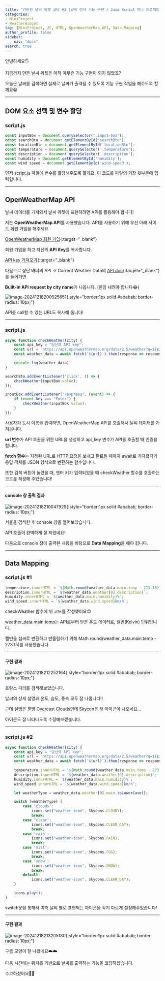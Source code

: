 ```yaml
---
title: "간단한 날씨 위젯 코딩 #3 [날씨 검색 기능 구현 / Java Script 미니 프로젝트]"
categories:
- MiniProject
- WeatherWidget
tag: [MiniProject, JS, HTML, OpenWeatherMap_API, Data_Mapping]
author_profile: false
sidebar:
    nav: "docs"
search: true
---
```

안녕하세요🖐️

지금까지 만든 날씨 위젯은 아직 아무런 기능 구현이 되지 않았죠?

오늘은 날씨를 검색하면 실제로 날씨가 출력될 수 있도록 기능 구현 작업을 해주도록 할께요😁

***

## DOM 요소 선택 및 변수 할당

### script.js

```js
const inputBox = document.querySelector(".input-box");
const searchBtn = document.getElementById('searchBtn');
const locationBtn = document.getElementById('locationBtn');
const temperature = document.querySelector('.temperature');
const description = document.querySelector('.description');
const humidity = document.getElementById('humidity');
const wind_speed = document.getElementById('wind-speed');
```

먼저 script.js 파일에 변수를 할당해주도록 할게요. 이 코드를 파일의 가장 윗부분에 입력합니다.

***

## OpenWeatherMap API

날씨 데이터를 가져와서 날씨 위젯에 표현하려면 API를 활용해야 합니다!

저는 **OpenWeatherMap API**를 사용했습니다. API를 사용하기 위해 우선 아래 사이트 회원 가입을 해주세요

[OpenWeatherMap 회원 가입](https://openweathermap.org/){:target="_blank"}

회원 가입을 하고 자신의 **API Key**를 복사합니다.

[API key 가져오기](https://home.openweathermap.org/api_keys){:target="_blank"}

다음으로 상단 배너의 API => Current Weather Data의 [API doc](https://openweathermap.org/current){:target="_blank"}를 들어가면

**Built-in API request by city name**가 나옵니다. (한참 내려야 합니다😂)

![image-20241218200925651](../assets/img/posts/2024-12-18-weather_widget_3/image-20241218200925651.png){:style="border:1px solid #ababab; border-radius: 10px;"}

API를 call할 수 있는 URL도 복사해 줍니다!

***

### script.js

```js
async function checkWeather(city) {
    const api_key = "당신의 API key";
    const url = `https://api.openweathermap.org/data/2.5/weather?q=${city}&appid=${api_key}`;
    const weather_data = await fetch(`${url}`).then(response => response.json());

    console.log(weather_data)
}

searchBtn.addEventListener('click', () => {
    checkWeather(inputBox.value);
});

inputBox.addEventListener('keypress', (event) => {
    if (event.key === "Enter") {
        checkWeather(inputBox.value);
    }
});
```

사용자가 도시 이름을 입력하면, OpenWeatherMap API를 호출해서 날씨 데이터를 가져옵니다.

**url 변수**가 API 호출을 위한 URL을 생성하고 api_key 변수가 API를 호출할 때 인증을 합니다.

**fetch 함수**는 지정된 URL로 HTTP 요청을 보내고 완료될 때까지 await로 기다렸다가 응답 객체를 JSON 형식으로 변환하는 함수입니다.

또한 검색 버튼이 눌렸을 때, 엔터 키가 입력되었을 때 checkWeather 함수를 호출하는 코드를 작성해 주었습니다!

***

#### console 창 출력 결과

![image-20241218210047925](../assets/img/posts/2024-12-18-weather_widget_3/image-20241218210047925.png){:style="border:1px solid #ababab; border-radius: 10px;"}

서울을 검색한 후 console 창을 열어보았습니다.

API 호출이 완벽하게 잘 되었네요!

다음으로 console 창에 출력된 내용을 바탕으로 **Data Mapping**을 해야 됩니다.

***

## Data Mapping

### script.js #1

```js
temperature.innerHTML = `${Math.round(weather_data.main.temp - 273.15)}°C`;
description.innerHTML = `${weather_data.weather[0].description}`;
humidity.innerHTML = `${weather_data.main.humidity}%`;
wind_speed.innerHTML = `${weather_data.wind.speed}km/h`;
```

checkWeather 함수에 위 코드를 작성했어요😊

weather_data.main.temp는 API로부터 받은 온도 데이터로, 켈빈(Kelvin) 단위입니다.

켈빈을 섭씨로 변환하고 반올림하기 위해 Math.round(weather_data.main.temp - 273.15)를 사용했습니다.

***

#### 구현 결과

![image-20241218212252164](../assets/img/posts/2024-12-18-weather_widget_3/image-20241218212252164.png){:style="border:1px solid #ababab; border-radius: 10px;"}

프랑스 파리를 검색해보았습니다.

날씨의 상세 설명과 온도, 습도, 풍속 모두 잘 나옵니다!!

근데 설명은 분명 Overcast Clouds인데 Skycon은 해 아이콘이 나오네요...

아이콘도 잘 나타나도록 수정해보겠습니다.

***

### script.js #2

```js
async function checkWeather(city) {
    const api_key = "당신의 API key";
    const url = `https://api.openweathermap.org/data/2.5/weather?q=${city}&appid=${api_key}`;
    const weather_data = await fetch(`${url}`).then(response => response.json());
    
    temperature.innerHTML = `${Math.round(weather_data.main.temp - 273.15)}°C`;
    description.innerHTML = `${weather_data.weather[0].description}`;
    humidity.innerHTML = `${weather_data.main.humidity}%`;
    wind_speed.innerHTML = `${weather_data.wind.speed}km/h`;

    let weatherType = weather_data.weather[0].main.toLowerCase();

    switch (weatherType) {
        case 'clouds':
            icons.set("weather-icon", Skycons.CLOUDY);
            break;
        case 'clear':
            icons.set("weather-icon", Skycons.CLEAR_DAY);
            break;
        case 'rain':
            icons.set("weather-icon", Skycons.RAIN);
            break;
        case 'mist':
            icons.set("weather-icon", Skycons.FOG);
            break;
        case 'snow':
            icons.set("weather-icon", Skycons.SNOW);
            break;
        default:
            icons.set("weather-icon", Skycons.CLEAR_DAY);
    }

    icons.play();
}
```

switch문을 통해서 여러 날씨 별로 표현되는 아이콘을 각기 다르게 설정해주었습니다!

***

#### 구현 결과

![image-20241218213205180](../assets/img/posts/2024-12-18-weather_widget_3/image-20241218213205180.png){:style="border:1px solid #ababab; border-radius: 10px;"}

구름 모양이 잘 나왔네요☁️☁️

다음 시간에는 위치를 기반으로 날씨를 출력하는 기능을 코딩하겠습니다.

수고하셨어요👏👏
